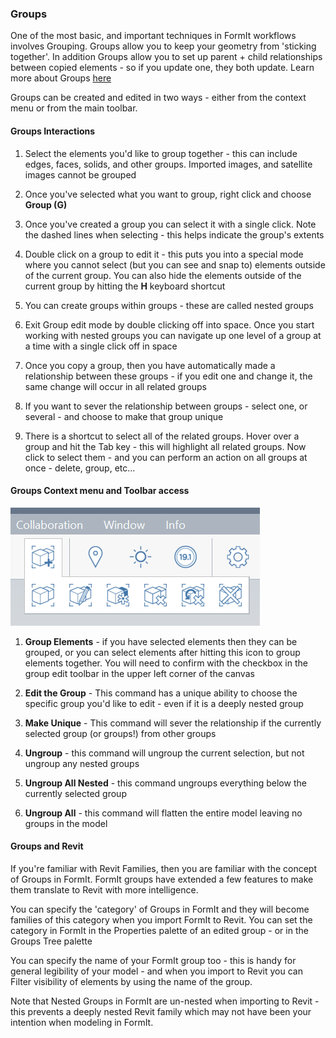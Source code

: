 ### Groups
One of the most basic, and important techniques in FormIt workflows involves Grouping. Groups allow you to keep your geometry from 'sticking together'. In addition Groups allow you to set up parent + child relationships between copied elements - so if you update one, they both update. Learn more about Groups [here](/Building-the-Farnsworth-House/Grouping-Objects.md)

Groups can be created and edited in two ways - either from the context menu or from the main toolbar.

#### Groups Interactions

1. Select the elements you'd like to group together - this can include edges, faces, solids, and other groups. Imported images, and satellite images cannot be grouped

2. Once you've selected what you want to group, right click and choose **Group (G)**

2. Once you've created a group you can select it with a single click. Note the dashed lines when selecting - this helps indicate the group's extents

3. Double click on a group to edit it - this puts you into a special mode where you cannot select (but you can see and snap to) elements outside of the current group. You can also hide the elements outside of the current group by hitting the **H** keyboard shortcut

4. You can create groups within groups - these are called nested groups

5. Exit Group edit mode by double clicking off into space. Once you start working with nested groups you can navigate up one level of a group at a time with a single click off in space

4. Once you copy a group, then you have automatically made a relationship between these groups - if you edit one and change it, the same change will occur in all related groups

5. If you want to sever the relationship between groups - select one, or several - and choose to make that group unique

6. There is a shortcut to select all of the related groups. Hover over a group and hit the Tab key - this will highlight all related groups. Now click to select them - and you can perform an action on all groups at once - delete, group, etc...

#### Groups Context menu and Toolbar access

![](images/GroupToolbar.png)

1. **Group Elements** - if you have selected elements then they can be grouped, or you can select elements after hitting this icon to group elements together. You will need to confirm with the checkbox in the group edit toolbar in the upper left corner of the canvas

2. **Edit the Group** - This command has a unique ability to choose the specific group you'd like to edit - even if it is a deeply nested group

3. **Make Unique** - This command will sever the relationship if the currently selected group (or groups!) from other groups

4. **Ungroup** - this command will ungroup the current selection, but not ungroup any nested groups

5. **Ungroup All Nested** - this command ungroups everything below the currently selected group

6. **Ungroup All** - this command will flatten the entire model leaving no groups in the model



#### Groups and Revit
If you're familiar with Revit Families, then you are familiar with the concept of Groups in FormIt. FormIt groups have extended a few features to make them translate to Revit with more intelligence. 

You can specify the 'category' of Groups in FormIt and they will become families of this category when you import FormIt to Revit. You can set the category in FormIt in the Properties palette of an edited group - or in the Groups Tree palette

You can specify the name of your FormIt group too - this is handy for general legibility of your model - and when you import to Revit you can Filter visibility of elements by using the name of the group.

Note that Nested Groups in FormIt are un-nested when importing to Revit - this prevents a deeply nested Revit family which may not have been your intention when modeling in FormIt.